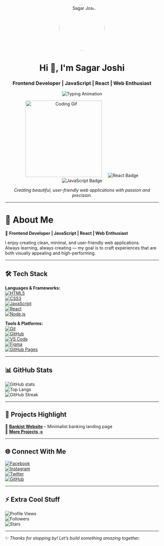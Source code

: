 <!-- Hero Section -->
<p align="center">
  <img width="150" src="https://avatars.githubusercontent.com/u/your-github-id" alt="Sagar Joshi" style="border-radius:50%;">
</p>

<h1 align="center">Hi 👋, I'm Sagar Joshi</h1>
<h3 align="center">Frontend Developer | JavaScript | React | Web Enthusiast</h3>

<p align="center">
  <img src="https://readme-typing-svg.herokuapp.com?font=Fira+Code&weight=500&size=24&pause=1000&color=FF5733&width=600&lines=Building+clean+and+minimal+web+apps;Loving+React+and+JavaScript;Always+Learning+New+Things!" alt="Typing Animation">
</p>

<p align="center">
  <img src="https://raw.githubusercontent.com/abhisheknaiidu/abhisheknaiidu/master/code.gif" width="250" alt="Coding Gif">
  &nbsp;&nbsp;&nbsp;
  <img src="https://img.shields.io/badge/React-61DAFB?style=for-the-badge&logo=react&logoColor=black" alt="React Badge">
  <img src="https://img.shields.io/badge/JavaScript-F7DF1E?style=for-the-badge&logo=javascript&logoColor=black" alt="JavaScript Badge">
</p>

<p align="center">
  <i>Creating beautiful, user-friendly web applications with passion and precision.</i>
</p>

<hr>

# 👋 About Me  
🚀 **Frontend Developer | JavaScript | React | Web Enthusiast**  

I enjoy creating clean, minimal, and user-friendly web applications.  
Always learning, always creating — my goal is to craft experiences that are both visually appealing and high-performing.  

---

## 🛠️ Tech Stack

**Languages & Frameworks:**  
[![HTML5](https://img.shields.io/badge/HTML5-E34F26?style=for-the-badge&logo=html5&logoColor=white&labelColor=FF5733)](https://github.com/sagarzoci)  
[![CSS3](https://img.shields.io/badge/CSS3-1572B6?style=for-the-badge&logo=css3&logoColor=white&labelColor=4FACFE)](https://github.com/sagarzoci)  
[![JavaScript](https://img.shields.io/badge/JavaScript-F7DF1E?style=for-the-badge&logo=javascript&logoColor=black&labelColor=FEE140)](https://github.com/sagarzoci)  
[![React](https://img.shields.io/badge/React-61DAFB?style=for-the-badge&logo=react&logoColor=black&labelColor=89F7FE)](https://github.com/sagarzoci)  
[![Node.js](https://img.shields.io/badge/Node.js-339933?style=for-the-badge&logo=node.js&logoColor=white&labelColor=A8FF78)](https://github.com/sagarzoci)  

**Tools & Platforms:**  
[![Git](https://img.shields.io/badge/Git-F05032?style=for-the-badge&logo=git&logoColor=white&labelColor=FF6B6B)](https://github.com/sagarzoci)  
[![GitHub](https://img.shields.io/badge/GitHub-181717?style=for-the-badge&logo=github&logoColor=white&labelColor=6A6A6A)](https://github.com/sagarzoci)  
[![VS Code](https://img.shields.io/badge/VS%20Code-0078D7?style=for-the-badge&logo=visual-studio-code&logoColor=white&labelColor=00C6FF)](https://github.com/sagarzoci)  
[![Figma](https://img.shields.io/badge/Figma-F24E1E?style=for-the-badge&logo=figma&logoColor=white&labelColor=FF7B00)](https://github.com/sagarzoci)  
[![GitHub Pages](https://img.shields.io/badge/GitHub%20Pages-000000?style=for-the-badge&logo=github&logoColor=white&labelColor=434343)](https://sagarzoci.github.io/)  

---

## 📊 GitHub Stats
![GitHub stats](https://github-readme-stats.vercel.app/api?username=sagarzoci&show_icons=true&theme=radical)  
![Top Langs](https://github-readme-stats.vercel.app/api/top-langs/?username=sagarzoci&layout=compact&theme=radical)  
![GitHub Streak](https://github-readme-streak-stats.herokuapp.com/?user=sagarzoci&theme=radical)  

---

## 🚀 Projects Highlight
🔹 [**Bankist Website**](https://github.com/sagarzoci/marketing_website) – Minimalist banking landing page  
🔹 [**More Projects →**](https://github.com/sagarzoci?tab=repositories)  

---

## 🌐 Connect With Me  
[![Facebook](https://img.shields.io/badge/Facebook-1877F2?style=for-the-badge&logo=facebook&logoColor=white)](https://facebook.com/sagar.joshi.551565)  
[![Instagram](https://img.shields.io/badge/Instagram-E4405F?style=for-the-badge&logo=instagram&logoColor=white)](https://instagram.com/sagar_zoci)  
[![Twitter](https://img.shields.io/badge/X-000000?style=for-the-badge&logo=x&logoColor=white)](https://twitter.com/ui_sagar)  
[![GitHub](https://img.shields.io/badge/GitHub-181717?style=for-the-badge&logo=github&logoColor=white)](https://github.com/sagarzoci)  

---

## ⚡ Extra Cool Stuff
![Profile Views](https://komarev.com/ghpvc/?username=sagarzoci&label=Profile%20views&color=0e75b6&style=flat)  
![Followers](https://img.shields.io/github/followers/sagarzoci?style=social)  
![Stars](https://img.shields.io/github/stars/sagarzoci?style=social)  

---

✨ *Thanks for stopping by! Let’s build something amazing together.*  
